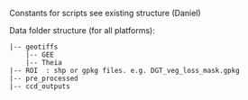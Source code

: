 Constants for scripts
see existing structure (Daniel)

Data folder structure (for all platforms):
```
|-- geotiffs
    |-- GEE
    |-- Theia
|-- ROI  : shp or gpkg files. e.g. DGT_veg_loss_mask.gpkg
|-- pre_processed
|-- ccd_outputs
```
